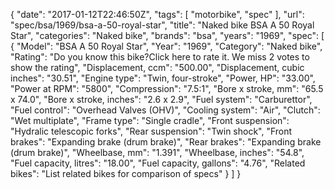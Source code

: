 {
    "date": "2017-01-12T22:46:50Z",
    "tags": [
        "motorbike",
        "spec"
    ],
    "url": "spec\/bsa\/1969\/bsa-a-50-royal-star",
    "title": "Naked bike BSA A 50 Royal Star",
    "categories": "Naked bike",
    "brands": "bsa",
    "years": "1969",
    "spec": [
        {
            "Model": "BSA A 50 Royal Star",
            "Year": "1969",
            "Category": "Naked bike",
            "Rating": "Do you know this bike?Click here to rate it. We miss 2 votes to show the rating",
            "Displacement, ccm": "500.00",
            "Displacement, cubic inches": "30.51",
            "Engine type": "Twin, four-stroke",
            "Power, HP": "33.00",
            "Power at RPM": "5800",
            "Compression": "7.5:1",
            "Bore x stroke, mm": "65.5 x 74.0",
            "Bore x stroke, inches": "2.6 x 2.9",
            "Fuel system": "Carburettor",
            "Fuel control": "Overhead Valves (OHV)",
            "Cooling system": "Air",
            "Clutch": "Wet multiplate",
            "Frame type": "Single cradle",
            "Front suspension": "Hydralic telescopic forks",
            "Rear suspension": "Twin shock",
            "Front brakes": "Expanding brake (drum brake)",
            "Rear brakes": "Expanding brake (drum brake)",
            "Wheelbase, mm": "1.391",
            "Wheelbase, inches": "54.8",
            "Fuel capacity, litres": "18.00",
            "Fuel capacity, gallons": "4.76",
            "Related bikes": "List related bikes for comparison of specs"
        }
    ]
}